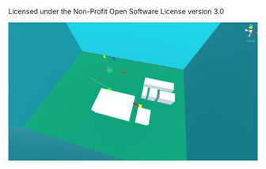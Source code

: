 Licensed under the Non-Profit Open Software License version 3.0

![](https://github.com/ethbond/Advanced-Drone-Prefab/blob/master/Images/Home_Image.png)

